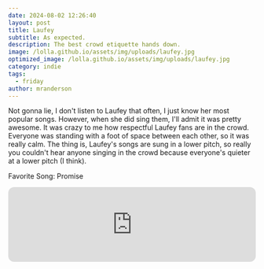 ```yaml
---
date: 2024-08-02 12:26:40
layout: post
title: Laufey
subtitle: As expected.
description: The best crowd etiquette hands down.
image: /lolla.github.io/assets/img/uploads/laufey.jpg
optimized_image: /lolla.github.io/assets/img/uploads/laufey.jpg
category: indie
tags:
  - friday
author: mranderson
---
```


Not gonna lie, I don't listen to Laufey that often, I just know her most popular songs. However, when she did sing them, I'll admit it was pretty awesome. It was crazy to me how respectful Laufey fans are in the crowd. Everyone was standing with a foot of space between each other, so it was really calm. The thing is, Laufey's songs are sung in a lower pitch, so really you couldn't hear anyone singing in the crowd because everyone's quieter at a lower pitch (I think).

Favorite Song: Promise

<iframe style="border-radius:12px" src="https://open.spotify.com/embed/track/08PdFBcXzpkn1cWNgmKqhn?utm_source=generator" width="100%" height="152" frameBorder="0" allowfullscreen="" allow="autoplay; clipboard-write; encrypted-media; fullscreen; picture-in-picture" loading="lazy"></iframe>



